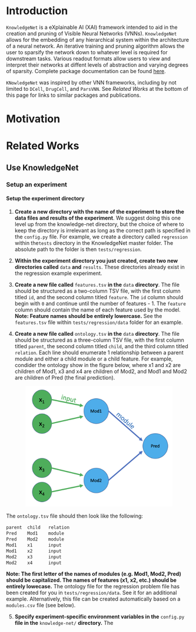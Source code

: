 Introduction
============
`KnowledgeNet` is a eXplainable AI (XAI) framework intended to aid in the creation 
and pruning of Visible Neural Networks (VNNs). `KnowledgeNet` allows for the 
embedding of any hierarchical system within the architecture of a neural network. 
An iterative training and pruning algorithm allows the user to sparsify the 
network down to whatever level is required for downstream tasks. Various readout
formats allow users to view and interpret their networks at diffent levels of 
abstraction and varying degrees of sparsity. Complete package documentation can 
be found [here](https://knowledgenet.readthedocs.io/en/latest/index.html).

`KNowledgeNet` was inspired by 
other VNN frameworks, including by not limited to `DCell`, `DrugCell`, and
`ParsVNN`. See *Related Works* at the bottom of this page for links to similar 
packages and publications.

Motivation
==========


Related Works
=============




## Use KnowledgeNet

### Setup an experiment
#### Setup the experiment directory

1. **Create a new directory with the name of the experiment to store the data 
files and results of the experiment**. We suggest doing this one level 
up from the knowledge-net directory, but the choice of where to keep the 
directory is irrelevant as long as the correct path is specified in the 
`config.py` file. For example, we create a directory called `regression` 
within the`tests` directory in the KnowledgeNet master folder. The absolute path 
to the folder is then `tests/regression`. 

2. **Within the experiment directory you just created, create two new
   directories called** `data` **and** `results`. These directories already
exist in the regression example experiment. 

3. **Create a new file called** `features.tsv` **in the** `data` **directory**.
The file should be structured as a two-column TSV file, with the first
column titled `id`, and the second column titled `feature`. The `id` column
should begin with `0` and continue until the number of features - 1. The
`feature` column should contain the name of each feature used by the model. 
**Note: Feature names should be entirely lowercase.** See
the `features.tsv` file within `tests/regression/data` folder for an example. 

4. **Create a new file called** `ontology.tsv` **in the** `data` **directory**. 
The file should be structured as a three-column TSV file, with the first column 
titled `parent`, the second column titled `child`, and the third column titled
`relation`. Each line should enumerate 1 relationship between a parent module 
and either a child module or a child feature. For example, condider the ontology 
show in the figure below, where x1 and x2 are children of Mod1, x3 and x4 are 
children of Mod2, and Mod1 and Mod2 are children of Pred (the final prediction).



<p align="center">
    <img src="images/ontology_example.png" width="400"/>
</p>


The `ontology.tsv` file should then look like the following:

    parent  child   relation
    Pred    Mod1    module
    Pred    Mod2    module
    Mod1    x1      input
    Mod1    x2      input
    Mod2    x3      input
    Mod2    x4      input

**Note: The first letter of the names of modules (e.g. Mod1, Mod2, Pred) should 
be capitalized. The names of features (x1, x2, etc.) should be entirely 
lowecase.** The ontology file for the regression problem file has been created 
for you in `tests/regression/data`. See it for an additional example. 
Alternatively, this file can be created automatically based on a `modules.csv` 
file (see below).

5. **Specify experiment-specific environment variables in the** `config.py`
   **file in the** `knowledge-net/` **directory.** The  




